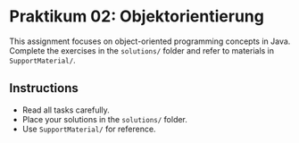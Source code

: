 # Praktikum 02: Objektorientierung

This assignment focuses on object-oriented programming concepts in Java. Complete the exercises in the `solutions/` folder and refer to materials in `SupportMaterial/`.

## Instructions
- Read all tasks carefully.
- Place your solutions in the `solutions/` folder.
- Use `SupportMaterial/` for reference.
